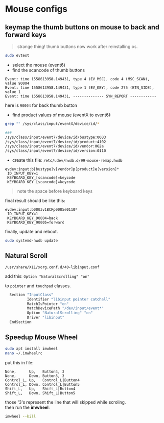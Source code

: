 # Mouse configs


## keymap the thumb buttons on mouse to back and forward keys

> strange thing! thumb buttons now work after reinstalling os.

```bash
sudo evtest
```

- select the mouse (event6)
- find the scancode of thumb buttons

```
Event: time 1558613958.149431, type 4 (EV_MSC), code 4 (MSC_SCAN), value 90004
Event: time 1558613958.149431, type 1 (EV_KEY), code 275 (BTN_SIDE), value 1
Event: time 1558613958.149431, -------------- SYN_REPORT ------------
```
here is `90004` for back thumb button

- find product values of mouse (eventX to event6):

```bash
grep "" /sys/class/input/eventX/device/id/*

### 
/sys/class/input/event7/device/id/bustype:0003
/sys/class/input/event7/device/id/product:4102
/sys/class/input/event7/device/id/vendor:062a
/sys/class/input/event7/device/id/version:0110
```

- create this file: `/etc/udev/hwdb.d/99-mouse-remap.hwdb`

```
evdev:input:b[bustype]v[vendor]p[product]e[version]*
 ID_INPUT_KEY=1
 KEYBOARD_KEY_[scancode]=keycode
 KEYBOARD_KEY_[scancode]=keycode
```
> note the space before keyboard keys

final result should be like this:

```
evdev:input:b0003v1BCFp0005e0110*
 ID_INPUT_KEY=1
 KEYBOARD_KEY_90004=back
 KEYBOARD_KEY_90005=forward
```

finally, update and reboot.

```bash
sudo systemd-hwdb update
```


## Natural Scroll

`/usr/share/X11/xorg.conf.d/40-libinput.conf`

add this: `Option "NaturalScrolling" "on"`

to `pointer` and `touchpad` classes.

```bash
  Section "InputClass"
          Identifier "libinput pointer catchall"
          MatchIsPointer "on"
          MatchDevicePath "/dev/input/event*"
          Option "NaturalScrolling" "on"
          Driver "libinput"
  EndSection
```


## Speedup Mouse Wheel

```bash
sudo apt install imwheel
nano ~/.imwheelrc
```

put this in file:

```
None,      Up,   Button4, 3
None,      Down, Button5, 3
Control_L, Up,   Control_L|Button4
Control_L, Down, Control_L|Button5
Shift_L,   Up,   Shift_L|Button4
Shift_L,   Down, Shift_L|Button5
```

those '3's represent the line that will skipped while scroling.  
then run the **imwheel**:

```bash
imwheel --kill
```
